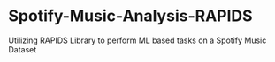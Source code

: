 # Spotify-Music-Analysis-RAPIDS
Utilizing RAPIDS Library to perform ML based tasks on a Spotify Music Dataset
